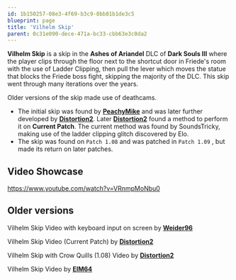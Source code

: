 ```yaml
---
id: 1b150257-08e3-4f69-b3c9-8bb81b1de3c5
blueprint: page
title: 'Vilhelm Skip'
parent: 0c31e090-dece-471a-bc33-cbb63e3c0da2
---
```

**Vilhelm Skip** is a skip in the **Ashes of Ariandel** DLC of **Dark Souls III** where the player clips through the floor next to the shortcut door in Friede's room with the use of Ladder Clipping, then pull the lever which moves the statue that blocks the Friede boss fight, skipping the majority of the DLC. This skip went through many iterations over the years.

Older versions of the skip made use of deathcams.

- The initial skip was found by [**PeachyMike**](//youtube.com/channel/UCr2ZxaDmvfzIOr_5PE20EEA) and was later further developed by [**Distortion2**](//twitch.tv/distortion2). Later [**Distortion2**](//twitch.tv/distortion2) found a method to perform it on **Current Patch**. The current method was found by SoundsTricky, making use of the ladder clipping glitch discovered by Elo.
- The skip was found on `Patch 1.08` and was patched in `Patch 1.09` , but made its return on later patches.

## Video Showcase

https://www.youtube.com/watch?v=VRnmpMoNbu0

## Older versions

Vilhelm Skip Video with keyboard input on screen by [**Weider96**](//youtube.com/watch?v=TGhvdIHCGAU)

Vilhelm Skip Video (Current Patch) by [**Distortion2**](//youtube.com/watch?v=3m9xXb42VXo)

Vilhelm Skip with Crow Quills (1.08) Video by [**Distortion2**](//youtube.com/watch?v=N7uHC6fHwvw)

Vilhelm Skip Video by [**EIM64**](//youtube.com/watch?v=pjyW8mKEClY)
